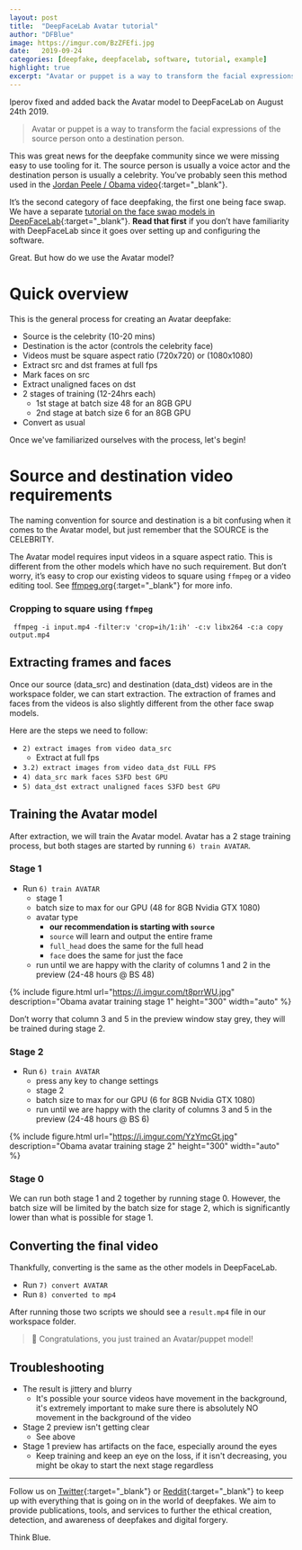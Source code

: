 ```yaml
---
layout: post
title:  "DeepFaceLab Avatar tutorial"
author: "DFBlue"
image: https://imgur.com/BzZFEfi.jpg
date:   2019-09-24
categories: [deepfake, deepfacelab, software, tutorial, example]
highlight: true
excerpt: "Avatar or puppet is a way to transform the facial expressions of the source person onto a destination person."
---
```


Iperov fixed and added back the Avatar model to DeepFaceLab on August 24th 2019. 

> Avatar or puppet is a way to transform the facial expressions of the source person onto a destination person. 

This was great news for the deepfake community since we were missing easy to use tooling for it. The source person is usually a voice actor and the destination person is usually a celebrity. You’ve probably seen this method used in the [Jordan Peele / Obama video](https://www.youtube.com/watch?v=cQ54GDm1eL0){:target="_blank"}. 

It’s the second category of face deepfaking, the first one being face swap. We have a separate [tutorial on the face swap models in DeepFaceLab](https://pub.dfblue.com/pub/2019-07-27-deepfacelab-tutorial){:target="_blank"}. **Read that first** if you don’t have familiarity with DeepFaceLab since it goes over setting up and configuring the software.

Great. But how do we use the Avatar model?

# Quick overview

This is the general process for creating an Avatar deepfake:

- Source is the celebrity (10-20 mins)
- Destination is the actor (controls the celebrity face)
- Videos must be square aspect ratio (720x720) or (1080x1080)
- Extract src and dst frames at full fps
- Mark faces on src
- Extract unaligned faces on dst
- 2 stages of training (12-24hrs each)
    - 1st stage at batch size 48 for an 8GB GPU
    - 2nd stage at batch size 6 for an 8GB GPU
- Convert as usual

Once we've familiarized ourselves with the process, let's begin!

# Source and destination video requirements

The naming convention for source and destination is a bit confusing when it comes to the Avatar model, but just remember that the SOURCE is the CELEBRITY.

The Avatar model requires input videos in a square aspect ratio. This is different from the other models which have no such requirement. But don’t worry, it’s easy to crop our existing videos to square using `ffmpeg` or a video editing tool. See [ffmpeg.org](https://ffmpeg.org/){:target="_blank"} for more info.

### Cropping to square using `ffmpeg`

```
 ffmpeg -i input.mp4 -filter:v 'crop=ih/1:ih' -c:v libx264 -c:a copy output.mp4
```

## Extracting frames and faces

Once our source (data_src) and destination (data_dst) videos are in the workspace folder, we can start extraction. The extraction of frames and faces from the videos is also slightly different from the other face swap models.

Here are the steps we need to follow:

- `2) extract images from video data_src`
    - Extract at full fps
- `3.2) extract images from video data_dst FULL FPS`
- `4) data_src mark faces S3FD best GPU`
- `5) data_dst extract unaligned faces S3FD best GPU`

## Training the Avatar model

After extraction, we will train the Avatar model. Avatar has a 2 stage training process, but both stages are started by running `6) train AVATAR`.

### Stage 1

- Run `6) train AVATAR`
    - stage 1
    - batch size to max for our GPU (48 for 8GB Nvidia GTX 1080)
    - avatar type
        - **our recommendation is starting with `source`**
        - `source` will learn and output the entire frame
        - `full_head` does the same for the full head
        - `face` does the same for just the face
    - run until we are happy with the clarity of columns 1 and 2 in the preview (24-48 hours @ BS 48)

{% include figure.html url="https://i.imgur.com/t8prrWU.jpg" description="Obama avatar training stage 1" height="300" width="auto" %}

Don’t worry that column 3 and 5 in the preview window stay grey, they will be trained during stage 2.

### Stage 2

- Run `6) train AVATAR`
    - press any key to change settings
    - stage 2
    - batch size to max for our GPU (6 for 8GB Nvidia GTX 1080)
    - run until we are happy with the clarity of columns 3 and 5 in the preview (24-48 hours @ BS 6)

{% include figure.html url="https://i.imgur.com/YzYmcGt.jpg" description="Obama avatar training stage 2" height="300" width="auto" %}

### Stage 0

We can run both stage 1 and 2 together by running stage 0. However, the batch size will be limited by the batch size for stage 2, which is significantly lower than what is possible for stage 1.

## Converting the final video

Thankfully, converting is the same as the other models in DeepFaceLab.

- Run `7) convert AVATAR`
- Run `8) converted to mp4`

After running those two scripts we should see a `result.mp4` file in our workspace folder.

> 🎉 Congratulations, you just trained an Avatar/puppet model!

## Troubleshooting

- The result is jittery and blurry
    - It's possible your source videos have movement in the background, it's extremely important to make sure there is absolutely NO movement in the background of the video
- Stage 2 preview isn't getting clear
    - See above
- Stage 1 preview has artifacts on the face, especially around the eyes
    - Keep training and keep an eye on the loss, if it isn't decreasing, you might be okay to start the next stage regardless

-----

Follow us on [Twitter](https://twitter.com/dfblue){:target="_blank"} or [Reddit](https://reddit.com/u/deepfakeblue){:target="_blank"} to keep up with everything that is going on in the world of deepfakes. We aim to provide publications, tools, and services to further the ethical creation, detection, and awareness of deepfakes and digital forgery.

Think Blue.